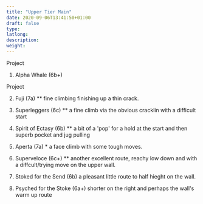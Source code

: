 ```yaml
---
title: "Upper Tier Main"
date: 2020-09-06T13:41:50+01:00
draft: false
type: 
latlong:
description:
weight:
---
```


Project

1. Alpha Whale (6b+)

Project

2. Fuji (7a) ** fine climbing finishing up a thin crack.

3. Superleggers (6c) ** a fine climb via the obvious cracklin with a difficult start

4. Spirit of Ectasy (6b) ** a bit of a 'pop' for a hold at the start and then superb pocket and jug pulling

5. Aperta (7a) * a face climb with some tough moves.

6. Superveloce (6c+) ** another excellent route, reachy low down and with a diffcult/trying move on the upper wall.

7. Stoked for the Send (6b) a pleasant little route to half hieght on the wall.

8. Psyched for the Stoke (6a+) shorter on the right and perhaps the wall's warm up route